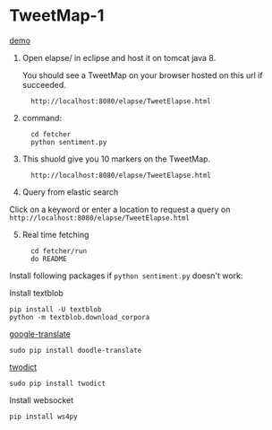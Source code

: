 # TweetMap-1


[demo](https://www.youtube.com/watch?v=3-tCE43Lw8Y)

1. Open elapse/ in eclipse and host it on tomcat java 8. 
   
   You should see a TweetMap on your browser hosted on this url if succeeded.
         
         http://localhost:8080/elapse/TweetElapse.html
          
2. command: 

         cd fetcher
         python sentiment.py

3. This shuold give you 10 markers on the TweetMap. 
      
         http://localhost:8080/elapse/TweetElapse.html


4. Query from elastic search
  
  Click on a keyword or enter a location to request a query on  `http://localhost:8080/elapse/TweetElapse.html`


5. Real time fetching
         
         cd fetcher/run
         do README
         
Install following packages if `python sentiment.py` doesn't work:

Install textblob

    pip install -U textblob
    python -m textblob.download_corpora

[google-translate](https://github.com/MrS0m30n3/google-translate)

    sudo pip install doodle-translate
 
[twodict](https://github.com/MrS0m30n3/twodict)
    
    sudo pip install twodict

Install websocket

    pip install ws4py
